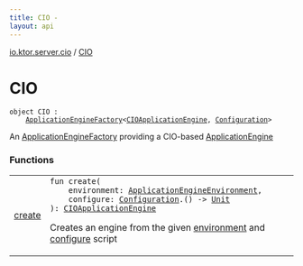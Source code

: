 ```yaml
---
title: CIO - 
layout: api
---
```


<div class='api-docs-breadcrumbs'><a href="../index.html">io.ktor.server.cio</a> / <a href="./index.html">CIO</a></div>

# CIO

<div class="signature"><code><span class="keyword">object </span><span class="identifier">CIO</span>&nbsp;<span class="symbol">:</span>&nbsp;<br/>&nbsp;&nbsp;&nbsp;&nbsp;<a href="../../io.ktor.server.engine/-application-engine-factory/index.html"><span class="identifier">ApplicationEngineFactory</span></a><span class="symbol">&lt;</span><a href="../-c-i-o-application-engine/index.html"><span class="identifier">CIOApplicationEngine</span></a><span class="symbol">,</span>&nbsp;<a href="../-c-i-o-application-engine/-configuration/index.html"><span class="identifier">Configuration</span></a><span class="symbol">&gt;</span></code></div>

An <a href="../../io.ktor.server.engine/-application-engine-factory/index.html">ApplicationEngineFactory</a> providing a CIO-based <a href="../../io.ktor.server.engine/-application-engine/index.html">ApplicationEngine</a>

### Functions

<table class="api-docs-table">
<tbody>
<tr>
<td markdown="1">

<a href="create.html">create</a>


</td>
<td markdown="1">
<div class="signature"><code><span class="keyword">fun </span><span class="identifier">create</span><span class="symbol">(</span><br/>&nbsp;&nbsp;&nbsp;&nbsp;<span class="parameterName" id="io.ktor.server.cio.CIO$create(io.ktor.server.engine.ApplicationEngineEnvironment, kotlin.Function1((io.ktor.server.cio.CIOApplicationEngine.Configuration, kotlin.Unit)))/environment">environment</span><span class="symbol">:</span>&nbsp;<a href="../../io.ktor.server.engine/-application-engine-environment/index.html"><span class="identifier">ApplicationEngineEnvironment</span></a><span class="symbol">, </span><br/>&nbsp;&nbsp;&nbsp;&nbsp;<span class="parameterName" id="io.ktor.server.cio.CIO$create(io.ktor.server.engine.ApplicationEngineEnvironment, kotlin.Function1((io.ktor.server.cio.CIOApplicationEngine.Configuration, kotlin.Unit)))/configure">configure</span><span class="symbol">:</span>&nbsp;<a href="../-c-i-o-application-engine/-configuration/index.html"><span class="identifier">Configuration</span></a><span class="symbol">.</span><span class="symbol">(</span><span class="symbol">)</span>&nbsp;<span class="symbol">-&gt;</span>&nbsp;<a href="https://kotlinlang.org/api/latest/jvm/stdlib/kotlin/-unit/index.html"><span class="identifier">Unit</span></a><br/><span class="symbol">)</span><span class="symbol">: </span><a href="../-c-i-o-application-engine/index.html"><span class="identifier">CIOApplicationEngine</span></a></code></div>

Creates an engine from the given <a href="create.html#io.ktor.server.cio.CIO$create(io.ktor.server.engine.ApplicationEngineEnvironment, kotlin.Function1((io.ktor.server.cio.CIOApplicationEngine.Configuration, kotlin.Unit)))/environment">environment</a> and <a href="create.html#io.ktor.server.cio.CIO$create(io.ktor.server.engine.ApplicationEngineEnvironment, kotlin.Function1((io.ktor.server.cio.CIOApplicationEngine.Configuration, kotlin.Unit)))/configure">configure</a> script


</td>
</tr>
</tbody>
</table>
